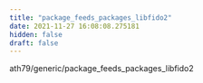 ```yaml
---
title: "package_feeds_packages_libfido2"
date: 2021-11-27 16:08:08.275181
hidden: false
draft: false
---
```


ath79/generic/package_feeds_packages_libfido2


